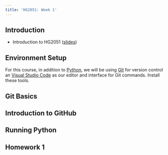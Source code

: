 ```yaml
---
title: 'HG2051: Week 1'
---
```


## Introduction

* Introduction to HG2051 ([slides](static/intro.pdf))

## Environment Setup

For this course, in addition to [Python][python], we will be using
[Git][git] for version control an [Visual Studio Code][vscode] as our
editor and interface for Git commands. Install these tools.

## Git Basics

## Introduction to GitHub

## Running Python

## Homework 1


[vscode]: https://code.visualstudio.com/
[git]: https://git-scm.com/
[python]: https://www.python.org/
[GitHub]: https://github.com/
